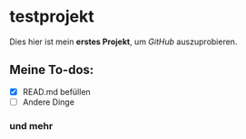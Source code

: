 # testprojekt
Dies hier ist mein **erstes Projekt**, um *GitHub* auszuprobieren.

## Meine To-dos:
- [x] READ.md befüllen
- [ ] Andere Dinge

### und mehr


